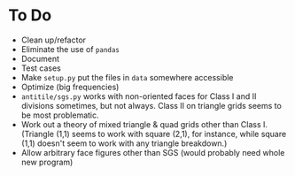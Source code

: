 # To Do
* Clean up/refactor
* Eliminate the use of `pandas`
* Document
* Test cases
* Make `setup.py` put the files in `data` somewhere accessible
* Optimize (big frequencies)
* `antitile/sgs.py` works with non-oriented faces for Class I and II divisions sometimes, but not always. Class II on triangle grids seems to be most problematic.
* Work out a theory of mixed triangle & quad grids other than Class I. (Triangle (1,1) seems to work with square (2,1), for instance, while square (1,1) doesn't seem to work with any triangle breakdown.)
* Allow arbitrary face figures other than SGS (would probably need whole new program)
